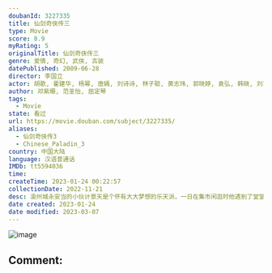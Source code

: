 ```yaml
---
doubanId: 3227335
title: 仙剑奇侠传三
type: Movie
score: 8.9
myRating: 5
originalTitle: 仙剑奇侠传三
genre: 爱情, 奇幻, 武侠, 古装
datePublished: 2009-06-28
director: 李国立
actor: 胡歌, 霍建华, 杨幂, 唐嫣, 刘诗诗, 林子聪, 黄志玮, 郭晓婷, 袁弘, 韩晓, 刘家辉, 岳跃利, 韩振华, 刘锐, 刘晓洁, 宋洋, 何彦霓, 邓立民, 赵卓娜, 宗峰岩, 公方敏, 刘长生, 夏磊, 陆梅芳, 韩志, 过齐鸣, 范明, 谢添天, 冯骏骅, 林佳俊, 黄怡晴, 许守钦, 江元, 王苏, 沈磊, 马子俊, 萧松原, 张雷, 朱锐, 胡中虎, 董子武
author: 邓紫珊, 范圣怡, 屈定琴
tags:
  - Movie
state: 看过
url: https://movie.douban.com/subject/3227335/
aliases:
  - 仙剑奇侠传3
  - Chinese_Paladin_3
country: 中国大陆
language: 汉语普通话
IMDb: tt5594036
time: 
createTime: 2023-01-24 00:22:57
collectionDate: 2022-11-21
desc: 渝州城永安当的小伙计景天是个怀有大大梦想的乐天派，一日在集市闲逛时他遇到了堂堂唐门大小姐雪见。受到两人随身玉佩的彼此吸引，他们二人“热闹而又尴尬”的相识了，成了一对欢喜冤家。其实雪见和景天正是彼此的有...
date created: 2023-01-24
date modified: 2023-03-07
---
```


![image](p2561696294.jpg)

Comment:
---
